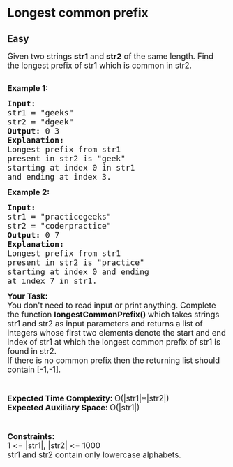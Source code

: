 # Longest common prefix
## Easy
<div class="problems_problem_content__Xm_eO"><p><span style="font-size:18px">Given two strings&nbsp;<strong>str1</strong> and <strong>str2</strong>&nbsp;of the same length. Find the longest prefix of str1 which is common in str2. </span><span style="font-size:18px"><strong> </strong></span></p>

<p><br>
<span style="font-size:18px"><strong>Example 1:</strong></span></p>

<pre><span style="font-size:18px"><strong>Input:</strong> 
str1 = "geeks"
str2 = "dgeek"<strong>
Output:</strong> 0 3
<strong>Explanation: 
</strong>Longest prefix from str1
present in str2 is "geek" 
starting at index 0 in str1
and ending at index 3.</span></pre>

<p><span style="font-size:18px"><strong>Example 2:</strong></span></p>

<pre><span style="font-size:18px"><strong>Input:
</strong>str1 = "practicegeeks"
str2 = "coderpractice"
<strong>Output: </strong>0 7
<strong>Explanation: 
</strong>Longest prefix from str1
present in str2 is "practice"
starting at index 0 and ending 
at index 7 in str1.</span></pre>

<p><span style="font-size:18px"><strong>Your&nbsp;Task:</strong><br>
You don't need to read input or print anything. Complete the function <strong>longestCommonPrefix()&nbsp;</strong>which takes&nbsp;strings str1 and&nbsp;str2 as input parameters&nbsp;and returns a list of integers whose first two elements&nbsp;denote&nbsp;the start and end index of str1&nbsp;at which the longest common prefix of str1 is found&nbsp;in str2.&nbsp;<br>
If there is no common prefix then the returning list should contain [-1,-1].</span></p>

<p>&nbsp;</p>

<p><span style="font-size:18px"><strong>Expected Time Complexity:&nbsp;</strong>O(|str1|*|str2|)<br>
<strong>Expected Auxiliary Space:&nbsp;</strong>O(|str1|)</span></p>

<p>&nbsp;</p>

<p><span style="font-size:18px"><strong>Constraints:</strong><br>
1 &lt;=&nbsp;|str1|,&nbsp;|str2|&nbsp;&lt;= 1000<br>
str1 and str2 contain only lowercase alphabets.</span></p>
</div>